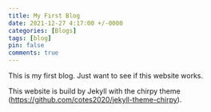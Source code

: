 ```yaml
---
title: My First Blog
date: 2021-12-27 4:17:00 +/-0000
categories: [Blogs]
tags: [blog]
pin: false
comments: true
---
```


This is my first blog. Just want to see if this website works.

This website is build by Jekyll with the chirpy theme (https://github.com/cotes2020/jekyll-theme-chirpy).
